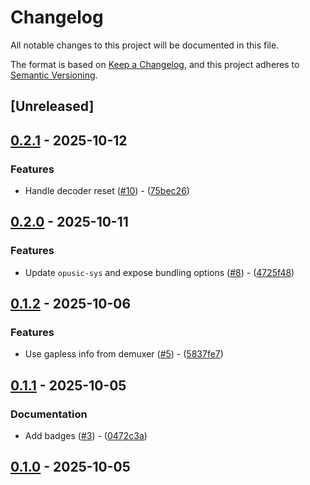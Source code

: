 # Changelog

All notable changes to this project will be documented in this file.

The format is based on [Keep a Changelog](https://keepachangelog.com/en/1.0.0/),
and this project adheres to [Semantic Versioning](https://semver.org/spec/v2.0.0.html).

## [Unreleased]

## [0.2.1](https://github.com/aschey/symphonia-adapters/compare/symphonia-adapter-libopus-v0.2.0..symphonia-adapter-libopus-v0.2.1) - 2025-10-12

### Features

- Handle decoder reset ([#10](https://github.com/aschey/symphonia-adapters/issues/10)) - ([75bec26](https://github.com/aschey/symphonia-adapters/commit/75bec26971403a33ff7773c0da7cc07fb8a7d2d2))


## [0.2.0](https://github.com/aschey/symphonia-adapters/compare/symphonia-adapter-libopus-v0.1.2..symphonia-adapter-libopus-v0.2.0) - 2025-10-11

### Features

- Update `opusic-sys` and expose bundling options ([#8](https://github.com/aschey/symphonia-adapters/issues/8)) - ([4725f48](https://github.com/aschey/symphonia-adapters/commit/4725f4896e795d9ec414b6e8e45daf056da83749))


## [0.1.2](https://github.com/aschey/symphonia-adapters/compare/symphonia-adapter-libopus-v0.1.1..symphonia-adapter-libopus-v0.1.2) - 2025-10-06

### Features

- Use gapless info from demuxer ([#5](https://github.com/aschey/symphonia-adapters/issues/5)) - ([5837fe7](https://github.com/aschey/symphonia-adapters/commit/5837fe7c5e54a1f2d660f840f3e7517919eee801))


## [0.1.1](https://github.com/aschey/symphonia-adapters/compare/symphonia-adapter-libopus-v0.1.0..symphonia-adapter-libopus-v0.1.1) - 2025-10-05

### Documentation

- Add badges ([#3](https://github.com/aschey/symphonia-adapters/issues/3)) - ([0472c3a](https://github.com/aschey/symphonia-adapters/commit/0472c3a0571fcac8eccccfc659a0e1d605854bf4))


## [0.1.0](https://github.com/aschey/symphonia-adapters/releases/tag/symphonia-adapter-libopus-v0.1.0) - 2025-10-05
